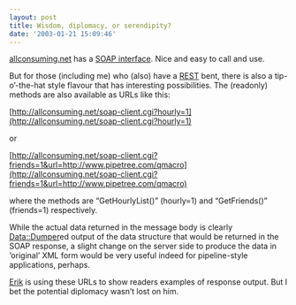 ```yaml
---
layout: post
title: Wisdom, diplomacy, or serendipity?
date: '2003-01-21 15:09:46'
---
```



[allconsuming.net](http://allconsuming.net/) has a [SOAP interface](http://allconsuming.net/news/000012.html). Nice and easy to call and use.

But for those (including me) who (also) have a [REST](http://internet.conveyor.com/RESTwiki/moin.cgi/FrontPage "The REST Wiki's front page") bent, there is also a tip-o’-the-hat style flavour that has interesting possibilities. The (readonly) methods are also available as URLs like this:

[http://allconsuming.net/soap-client.cgi?hourly=1](http://allconsuming.net/soap-client.cgi?hourly=1)

or

[http://allconsuming.net/soap-client.cgi?friends=1&url=http://www.pipetree.com/qmacro](http://allconsuming.net/soap-client.cgi?friends=1&url=http://www.pipetree.com/qmacro)

where the methods are “GetHourlyList()” (hourly=1) and “GetFriends()” (friends=1) respectively.

While the actual data returned in the message body is clearly [Data::Dumper](http://www.perldoc.com/perl5.6/lib/Data/Dumper.html)ed output of the data structure that would be returned in the SOAP response, a slight change on the server side to produce the data in ‘original’ XML form would be very useful indeed for pipeline-style applications, perhaps.

[Erik](http://erikbenson.com/) is using these URLs to show readers examples of response output. But I bet the potential diplomacy wasn’t lost on him.


